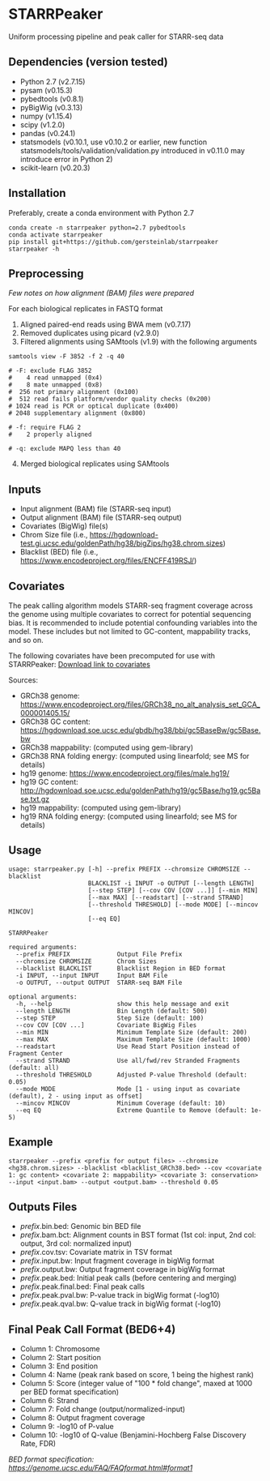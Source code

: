 # STARRPeaker
Uniform processing pipeline and peak caller for STARR-seq data

## Dependencies (version tested)
* Python 2.7 (v2.7.15)
* pysam (v0.15.3)
* pybedtools (v0.8.1)
* pyBigWig (v0.3.13)
* numpy (v1.15.4)
* scipy (v1.2.0)
* pandas (v0.24.1)
* statsmodels (v0.10.1, use v0.10.2 or earlier, new function statsmodels/tools/validation/validation.py introduced in v0.11.0 may introduce error in Python 2)
* scikit-learn (v0.20.3)

## Installation
Preferably, create a conda environment with Python 2.7
```
conda create -n starrpeaker python=2.7 pybedtools
conda activate starrpeaker
pip install git+https://github.com/gersteinlab/starrpeaker
starrpeaker -h
```

## Preprocessing
*Few notes on how alignment (BAM) files were prepared*

For each biological replicates in FASTQ format

1. Aligned paired-end reads using BWA mem (v0.7.17)
2. Removed duplicates using picard (v2.9.0)
3. Filtered alignments using SAMtools (v1.9) with the following arguments
```
samtools view -F 3852 -f 2 -q 40

# -F: exclude FLAG 3852
#    4 read unmapped (0x4)
#    8 mate unmapped (0x8)
#  256 not primary alignment (0x100)
#  512 read fails platform/vendor quality checks (0x200)
# 1024 read is PCR or optical duplicate (0x400)
# 2048 supplementary alignment (0x800)

# -f: require FLAG 2
#    2 properly aligned

# -q: exclude MAPQ less than 40
```
4. Merged biological replicates using SAMtools

## Inputs
* Input alignment (BAM) file (STARR-seq input)
* Output alignment (BAM) file (STARR-seq output)
* Covariates (BigWig) file(s)
* Chrom Size file (i.e., https://hgdownload-test.gi.ucsc.edu/goldenPath/hg38/bigZips/hg38.chrom.sizes) 
* Blacklist (BED) file (i.e., https://www.encodeproject.org/files/ENCFF419RSJ/)

## Covariates
The peak calling algorithm models STARR-seq fragment coverage across the genome using multiple covariates to correct for potential sequencing bias. It is recommended to include potential confounding variables into the model. These includes but not limited to GC-content, mappability tracks, and so on.

The following covariates have been precomputed for use with STARRPeaker:
[Download link to covariates](http://gofile.me/4kBY9/EKNVQrVHM)

Sources:
* GRCh38 genome: https://www.encodeproject.org/files/GRCh38_no_alt_analysis_set_GCA_000001405.15/
* GRCh38 GC content: https://hgdownload.soe.ucsc.edu/gbdb/hg38/bbi/gc5BaseBw/gc5Base.bw
* GRCh38 mappability: (computed using gem-library)
* GRCh38 RNA folding energy: (computed using linearfold; see MS for details)
* hg19 genome: https://www.encodeproject.org/files/male.hg19/
* hg19 GC content: http://hgdownload.soe.ucsc.edu/goldenPath/hg19/gc5Base/hg19.gc5Base.txt.gz 
* hg19 mappability: (computed using gem-library)
* hg19 RNA folding energy: (computed using linearfold; see MS for details)

## Usage
```
usage: starrpeaker.py [-h] --prefix PREFIX --chromsize CHROMSIZE --blacklist
                      BLACKLIST -i INPUT -o OUTPUT [--length LENGTH]
                      [--step STEP] [--cov COV [COV ...]] [--min MIN]
                      [--max MAX] [--readstart] [--strand STRAND]
                      [--threshold THRESHOLD] [--mode MODE] [--mincov MINCOV]
                      [--eq EQ]

STARRPeaker

required arguments:
  --prefix PREFIX             Output File Prefix
  --chromsize CHROMSIZE       Chrom Sizes
  --blacklist BLACKLIST       Blacklist Region in BED format
  -i INPUT, --input INPUT     Input BAM File
  -o OUTPUT, --output OUTPUT  STARR-seq BAM File

optional arguments:
  -h, --help                  show this help message and exit
  --length LENGTH             Bin Length (default: 500)
  --step STEP                 Step Size (default: 100)
  --cov COV [COV ...]         Covariate BigWig Files
  --min MIN                   Minimum Template Size (default: 200)
  --max MAX                   Maximum Template Size (default: 1000)
  --readstart                 Use Read Start Position instead of Fragment Center
  --strand STRAND             Use all/fwd/rev Stranded Fragments (default: all)
  --threshold THRESHOLD       Adjusted P-value Threshold (default: 0.05)
  --mode MODE                 Mode [1 - using input as covariate (default), 2 - using input as offset]
  --mincov MINCOV             Minimum Coverage (default: 10)
  --eq EQ                     Extreme Quantile to Remove (default: 1e-5)
```

## Example
```
starrpeaker --prefix <prefix for output files> --chromsize <hg38.chrom.sizes> --blacklist <blacklist_GRCh38.bed> --cov <covariate 1: gc content> <covariate 2: mappability> <covariate 3: conservation> --input <input.bam> --output <output.bam> --threshold 0.05
```

## Outputs Files
* *prefix*.bin.bed: Genomic bin BED file
* *prefix*.bam.bct: Alignment counts in BST format (1st col: input, 2nd col: output, 3rd col: normalized input)
* *prefix*.cov.tsv: Covariate matrix in TSV format
* *prefix*.input.bw: Input fragment coverage in bigWig format
* *prefix*.output.bw: Output fragment coverage in bigWig format
* *prefix*.peak.bed: Initial peak calls (before centering and merging)
* *prefix*.peak.final.bed: Final peak calls
* *prefix*.peak.pval.bw: P-value track in bigWig format (-log10)
* *prefix*.peak.qval.bw: Q-value track in bigWig format (-log10)

## Final Peak Call Format (BED6+4)
* Column 1: Chromosome
* Column 2: Start position
* Column 3: End position
* Column 4: Name (peak rank based on score, 1 being the highest rank)
* Column 5: Score (integer value of "100 * fold change", maxed at 1000 per BED format specification)
* Column 6: Strand
* Column 7: Fold change (output/normalized-input)
* Column 8: Output fragment coverage
* Column 9: -log10 of P-value
* Column 10: -log10 of Q-value (Benjamini-Hochberg False Discovery Rate, FDR)

*BED format specification: https://genome.ucsc.edu/FAQ/FAQformat.html#format1*
